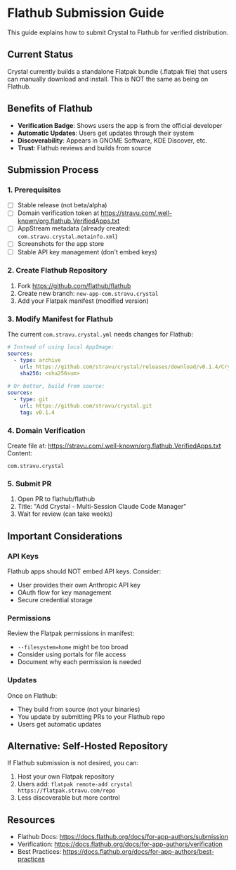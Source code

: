 # Flathub Submission Guide

This guide explains how to submit Crystal to Flathub for verified distribution.

## Current Status

Crystal currently builds a standalone Flatpak bundle (.flatpak file) that users can manually download and install. This is NOT the same as being on Flathub.

## Benefits of Flathub

- **Verification Badge**: Shows users the app is from the official developer
- **Automatic Updates**: Users get updates through their system
- **Discoverability**: Appears in GNOME Software, KDE Discover, etc.
- **Trust**: Flathub reviews and builds from source

## Submission Process

### 1. Prerequisites

- [ ] Stable release (not beta/alpha)
- [ ] Domain verification token at https://stravu.com/.well-known/org.flathub.VerifiedApps.txt
- [ ] AppStream metadata (already created: `com.stravu.crystal.metainfo.xml`)
- [ ] Screenshots for the app store
- [ ] Stable API key management (don't embed keys)

### 2. Create Flathub Repository

1. Fork https://github.com/flathub/flathub
2. Create new branch: `new-app-com.stravu.crystal`
3. Add your Flatpak manifest (modified version)

### 3. Modify Manifest for Flathub

The current `com.stravu.crystal.yml` needs changes for Flathub:

```yaml
# Instead of using local AppImage:
sources:
  - type: archive
    url: https://github.com/stravu/crystal/releases/download/v0.1.4/Crystal-0.1.4-x64.AppImage
    sha256: <sha256sum>
    
# Or better, build from source:
sources:
  - type: git
    url: https://github.com/stravu/crystal.git
    tag: v0.1.4
```

### 4. Domain Verification

Create file at: https://stravu.com/.well-known/org.flathub.VerifiedApps.txt
Content:
```
com.stravu.crystal
```

### 5. Submit PR

1. Open PR to flathub/flathub
2. Title: "Add Crystal - Multi-Session Claude Code Manager"
3. Wait for review (can take weeks)

## Important Considerations

### API Keys

Flathub apps should NOT embed API keys. Consider:
- User provides their own Anthropic API key
- OAuth flow for key management
- Secure credential storage

### Permissions

Review the Flatpak permissions in manifest:
- `--filesystem=home` might be too broad
- Consider using portals for file access
- Document why each permission is needed

### Updates

Once on Flathub:
- They build from source (not your binaries)
- You update by submitting PRs to your Flathub repo
- Users get automatic updates

## Alternative: Self-Hosted Repository

If Flathub submission is not desired, you can:

1. Host your own Flatpak repository
2. Users add: `flatpak remote-add crystal https://flatpak.stravu.com/repo`
3. Less discoverable but more control

## Resources

- Flathub Docs: https://docs.flathub.org/docs/for-app-authors/submission
- Verification: https://docs.flathub.org/docs/for-app-authors/verification
- Best Practices: https://docs.flathub.org/docs/for-app-authors/best-practices